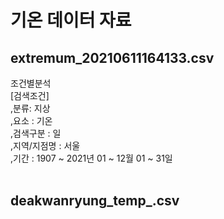 # 기온 데이터 자료

## extremum_20210611164133.csv <br>
조건별분석 <br>
[검색조건] <br>
,분류: 지상 <br>
,요소 : 기온 <br>
,검색구분 : 일 <br>
,지역/지점명 : 서울 <br>
,기간 : 1907 ~ 2021년 01 ~ 12월 01 ~ 31일 <br>
<br>
## deakwanryung_temp_.csv
